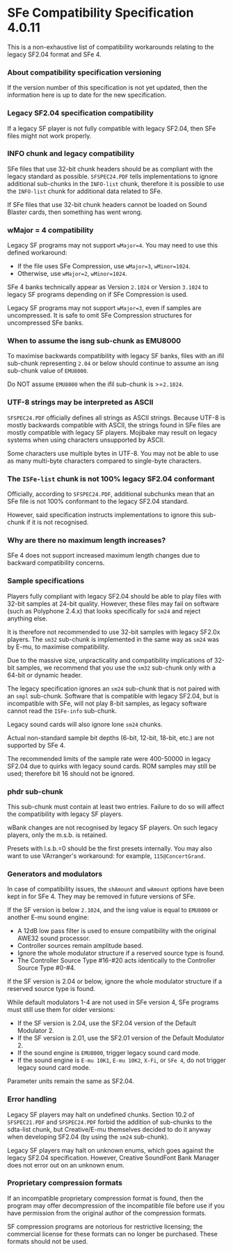 # SFe Compatibility Specification 4.0.11

This is a non-exhaustive list of compatibility workarounds relating to the legacy SF2.04 format and SFe 4.

### About compatibility specification versioning

If the version number of this specification is not yet updated, then the information here is up to date for the new specification.

### Legacy SF2.04 specification compatibility

If a legacy SF player is not fully compatible with legacy SF2.04, then SFe files might not work properly.

### INFO chunk and legacy compatibility

SFe files that use 32-bit chunk headers should be as compliant with the legacy standard as possible. `SFSPEC24.PDF` tells implementations to ignore additional sub-chunks in the `INFO-list` chunk, therefore it is possible to use the `INFO-list` chunk for additional data related to SFe.

If SFe files that use 32-bit chunk headers cannot be loaded on Sound Blaster cards, then something has went wrong.

### wMajor = 4 compatibility

Legacy SF programs may not support `wMajor=4`. You may need to use this defined workaround:

- If the file uses SFe Compression, use `wMajor=3`, `wMinor=1024`.
- Otherwise, use `wMajor=2`, `wMinor=1024`.

SFe 4 banks technically appear as Version `2.1024` or Version `3.1024` to legacy SF programs depending on if SFe Compression is used.

Legacy SF programs may not support `wMajor=3`, even if samples are uncompressed. It is safe to omit SFe Compression structures for uncompressed SFe banks.

### When to assume the isng sub-chunk as EMU8000

To maximise backwards compatibility with legacy SF banks, files with an ifil sub-chunk representing `2.04` or below should continue to assume an isng sub-chunk value of `EMU8000`.

Do NOT assume `EMU8000` when the ifil sub-chunk is >=`2.1024`.

### UTF-8 strings may be interpreted as ASCII

`SFSPEC24.PDF` officially defines all strings as ASCII strings. Because UTF-8 is mostly backwards compatible with ASCII, the strings found in SFe files are mostly compatible with legacy SF players. Mojibake may result on legacy systems when using characters unsupported by ASCII.

Some characters use multiple bytes in UTF-8. You may not be able to use as many multi-byte characters compared to single-byte characters.

### The `ISFe-list` chunk is not 100% legacy SF2.04 conformant

Officially, according to `SFSPEC24.PDF`, additional subchunks mean that an SFe file is not 100% conformant to the legacy SF2.04 standard.

However, said specification instructs implementations to ignore this sub-chunk if it is not recognised.

### Why are there no maximum length increases?

SFe 4 does not support increased maximum length changes due to backward compatibility concerns.

### Sample specifications

Players fully compliant with legacy SF2.04 should be able to play files with 32-bit samples at 24-bit quality. However, these files may fail on software (such as Polyphone 2.4.x) that looks specifically for `sm24` and reject anything else.

It is therefore not recommended to use 32-bit samples with legacy SF2.0x players. The `sm32` sub-chunk is implemented in the same way as `sm24` was by E-mu, to maximise compatibility.

Due to the massive size, unpracticality and compatibility implications of 32-bit samples, we recommend that you use the `sm32` sub-chunk only with a 64-bit or dynamic header.

The legacy specification ignores an `sm24` sub-chunk that is not paired with an `smpl` sub-chunk. Software that is compatible with legacy SF2.04, but is incompatible with SFe, will not play 8-bit samples, as legacy software cannot read the `ISFe-info` sub-chunk.

Legacy sound cards will also ignore lone `sm24` chunks.

Actual non-standard sample bit depths (6-bit, 12-bit, 18-bit, etc.) are not supported by SFe 4.

The recommended limits of the sample rate were 400-50000 in legacy SF2.04 due to quirks with legacy sound cards. ROM samples may still be used; therefore bit 16 should not be ignored.

### phdr sub-chunk

This sub-chunk must contain at least two entries. Failure to do so will affect the compatibility with legacy SF players.

wBank changes are not recognised by legacy SF players. On such legacy players, only the m.s.b. is retained.

Presets with l.s.b.=0 should be the first presets internally. You may also want to use VArranger's workaround: for example, `115@ConcertGrand`.

### Generators and modulators

In case of compatibility issues, the `shAmount` and `wAmount` options have been kept in for SFe 4. They may be removed in future versions of SFe.

If the SF version is below `2.1024`, and the isng value is equal to `EMU8000` or another E-mu sound engine:

- A 12dB low pass filter is used to ensure compatibility with the original AWE32 sound processor.
- Controller sources remain amplitude based.
- Ignore the whole modulator structure if a reserved source type is found.
- The Controller Source Type #16-#20 acts identically to the Controller Source Type #0-#4.

If the SF version is 2.04 or below, ignore the whole modulator structure if a reserved source type is found.

While default modulators 1-4 are not used in SFe version 4, SFe programs must still use them for older versions:

- If the SF version is 2.04, use the SF2.04 version of the Default Modulator 2.
- If the SF version is 2.01, use the SF2.01 version of the Default Modulator 2.
- If the sound engine is `EMU8000`, trigger legacy sound card mode.
- If the sound engine is `E-mu 10K1`, `E-mu 10K2`, `X-Fi`, or `SFe 4`, do not trigger legacy sound card mode.

Parameter units remain the same as SF2.04.

### Error handling

Legacy SF players may halt on undefined chunks. Section 10.2 of `SFSPEC21.PDF` and `SFSPEC24.PDF` forbid the addition of sub-chunks to the sdta-list chunk, but Creative/E-mu themselves decided to do it anyway when developing SF2.04 (by using the `sm24` sub-chunk).

Legacy SF players may halt on unknown enums, which goes against the legacy SF2.04 specification. However, Creative SoundFont Bank Manager does not error out on an unknown enum.

### Proprietary compression formats

If an incompatible proprietary compression format is found, then the program may offer decompression of the incompatible file before use if you have permission from the original author of the compression formats.

SF compression programs are notorious for restrictive licensing; the commercial license for these formats can no longer be purchased. These formats should not be used.